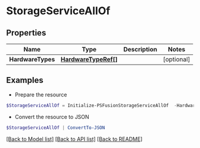 # StorageServiceAllOf
## Properties

Name | Type | Description | Notes
------------ | ------------- | ------------- | -------------
**HardwareTypes** | [**HardwareTypeRef[]**](HardwareTypeRef.md) |  | [optional] 

## Examples

- Prepare the resource
```powershell
$StorageServiceAllOf = Initialize-PSFusionStorageServiceAllOf  -HardwareTypes null
```

- Convert the resource to JSON
```powershell
$StorageServiceAllOf | ConvertTo-JSON
```

[[Back to Model list]](../README.md#documentation-for-models) [[Back to API list]](../README.md#documentation-for-api-endpoints) [[Back to README]](../README.md)

